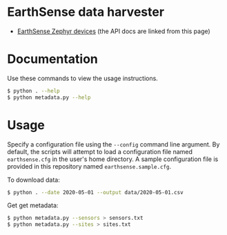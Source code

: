 # EarthSense data harvester

* [EarthSense Zephyr devices](https://www.earthsense.co.uk/zephyr) (the API docs are linked from this page)

# Documentation

Use these commands to view the usage instructions.

```bash
$ python . --help
$ python metadata.py --help
```

# Usage

Specify a configuration file using the `--config` command line argument. By default, the scripts will attempt to load a configuration file named `earthsense.cfg` in the user's home directory. A sample configuration file is provided in this repository named `earthsense.sample.cfg`.

To download data:

```bash
$ python . --date 2020-05-01 --output data/2020-05-01.csv
```

Get get metadata:

```bash
$ python metadata.py --sensors > sensors.txt
$ python metadata.py --sites > sites.txt
```

